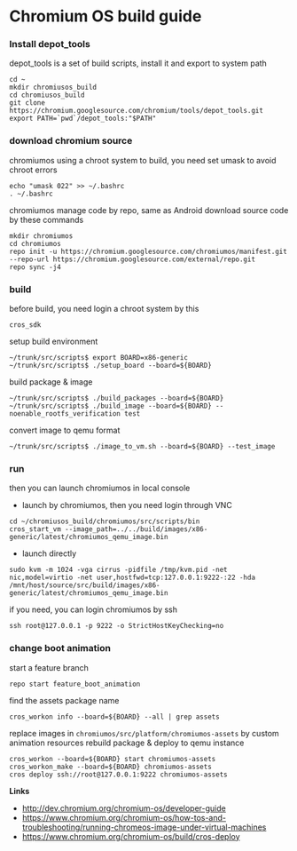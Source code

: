 
# Chromium OS build guide


### Install depot_tools

depot_tools is a set of build scripts, install it and export to system path
```
cd ~
mkdir chromiusos_build
cd chromiusos_build
git clone https://chromium.googlesource.com/chromium/tools/depot_tools.git
export PATH=`pwd`/depot_tools:"$PATH"
```

### download chromium source
chromiumos using a chroot system to build, you need set umask to avoid chroot errors 
```
echo "umask 022" >> ~/.bashrc
. ~/.bashrc
```

chromiumos manage code by repo, same as Android
download source code by these commands
```
mkdir chromiumos
cd chromiumos
repo init -u https://chromium.googlesource.com/chromiumos/manifest.git --repo-url https://chromium.googlesource.com/external/repo.git 
repo sync -j4
```

### build
before build, you need login a chroot system by this
```
cros_sdk
```

setup build environment
```
~/trunk/src/scripts$ export BOARD=x86-generic
~/trunk/src/scripts$ ./setup_board --board=${BOARD}
```

build package & image
```
~/trunk/src/scripts$ ./build_packages --board=${BOARD}
~/trunk/src/scripts$ ./build_image --board=${BOARD} --noenable_rootfs_verification test
```

convert image to qemu format
```
~/trunk/src/scripts$ ./image_to_vm.sh --board=${BOARD} --test_image
```

### run
then you can launch chromiumos in local console
* launch by chromiumos, then you need login through VNC
```
cd ~/chromiusos_build/chromiumos/src/scripts/bin
cros_start_vm --image_path=../../build/images/x86-generic/latest/chromiumos_qemu_image.bin
```
* launch directly
```
sudo kvm -m 1024 -vga cirrus -pidfile /tmp/kvm.pid -net nic,model=virtio -net user,hostfwd=tcp:127.0.0.1:9222-:22 -hda /mnt/host/source/src/build/images/x86-generic/latest/chromiumos_qemu_image.bin
```

if you need, you can login chromiumos by ssh
```
ssh root@127.0.0.1 -p 9222 -o StrictHostKeyChecking=no
```

### change boot animation
start a feature branch
```
repo start feature_boot_animation
```

find the assets package name
```
cros_workon info --board=${BOARD} --all | grep assets
```

replace images in `chromiumos/src/platform/chromiumos-assets` by custom animation resources
rebuild package & deploy to qemu instance
```
cros_workon --board=${BOARD} start chromiumos-assets
cros_workon_make --board=${BOARD} chromiumos-assets
cros deploy ssh://root@127.0.0.1:9222 chromiumos-assets
```


**Links**

* http://dev.chromium.org/chromium-os/developer-guide
* https://www.chromium.org/chromium-os/how-tos-and-troubleshooting/running-chromeos-image-under-virtual-machines
* https://www.chromium.org/chromium-os/build/cros-deploy
